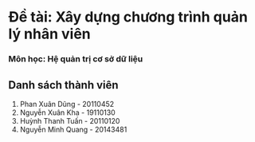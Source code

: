 # Đề tài: Xây dựng chương trình quản lý nhân viên
### Môn học: Hệ quản trị cơ sở dữ liệu
## Danh sách thành viên
1. Phan Xuân Dũng - 20110452
2. Nguyễn Xuân Kha - 19110130
3. Huỳnh Thanh Tuấn - 20110120
4. Nguyễn Minh Quang - 20143481
